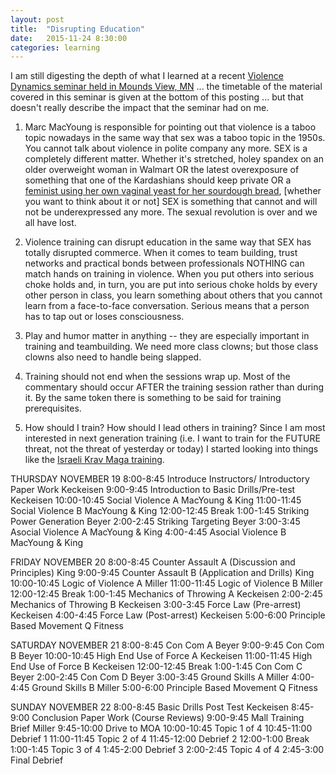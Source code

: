 ```yaml
---
layout: post
title:  "Disrupting Education"
date:   2015-11-24 8:30:00
categories: learning
---
```

I am still digesting the depth of what I learned at a recent [Violence Dynamics seminar held in Mounds View, MN](http://chirontraining.com/Site/VioDy_MN_November.html) ... the timetable of the material covered in this seminar is given at the bottom of this posting ... but that doesn't really describe the impact that the seminar had on me.

1) Marc MacYoung is responsible for pointing out that violence is a taboo topic nowadays in the same way that sex was a taboo topic in the 1950s.  You cannot talk about violence in polite company any more.  SEX is a completely different matter. Whether it's stretched, holey spandex on an older overweight woman in Walmart OR the latest overexposure of something that one of the Kardashians should keep private OR a [feminist using her own vaginal yeast for her sourdough bread](http://mashable.com/2015/11/23/blogger-bread-vagina-yeast/#L4U6QKDgpaq3), [whether you want to think about it or not] SEX is something that cannot and will not be underexpressed any more.  The sexual revolution is over and we all have lost.

2) Violence training can disrupt education in the same way that SEX has totally disrupted commerce.  When it comes to team building, trust networks and practical bonds between professionals NOTHING can match hands on training in violence.  When you put others into serious choke holds and, in turn, you are put into serious choke holds by every other person in class, you learn something about others that you cannot learn from a face-to-face conversation.  Serious means that a person has to tap out or loses consciousness.

3) Play and humor matter in anything -- they are especially important in training and teambuilding. We need more class clowns; but those class clowns also need to handle being slapped.

4) Training should not end when the sessions wrap up.  Most of the commentary should occur AFTER the training session rather than during it.  By the same token there is something to be said for training prerequisites.

5) How should I train?  How should I lead others in training?  Since I am most interested in next generation training (i.e. I want to train for the FUTURE threat, not the threat of yesterday or today) I started looking into things like the [Israeli Krav Maga training](http://kravmaga-ikmf.com/krav-maga/train-in-israel/warriors-quest/).



THURSDAY NOVEMBER 19
8:00-8:45	Introduce Instructors/ Introductory Paper Work	Keckeisen
9:00-9:45	Introduction to Basic Drills/Pre-test	Keckeisen
10:00-10:45	Social Violence A	MacYoung & King
11:00-11:45	Social Violence B	MacYoung & King
12:00-12:45	Break
1:00-1:45	Striking Power Generation	Beyer
2:00-2:45	Striking Targeting	Beyer
3:00-3:45	Asocial Violence A	MacYoung & King
4:00-4:45	Asocial Violence B	MacYoung & King

FRIDAY NOVEMBER 20
8:00-8:45	Counter Assault A (Discussion and Principles)	King
9:00-9:45	Counter Assault B (Application and Drills)	King
10:00-10:45	Logic of Violence A	Miller
11:00-11:45	Logic of Violence B	Miller
12:00-12:45	Break
1:00-1:45	Mechanics of Throwing A	Keckeisen
2:00-2:45	Mechanics of Throwing B	Keckeisen
3:00-3:45	Force Law (Pre-arrest)	Keckeisen
4:00-4:45	Force Law (Post-arrest)	Keckeisen
5:00-6:00	Principle Based Movement	Q Fitness

SATURDAY NOVEMBER 21
8:00-8:45	Con Com A	Beyer
9:00-9:45	Con Com B	Beyer
10:00-10:45	High End Use of Force A	Keckeisen
11:00-11:45	High End Use of Force B	Keckeisen
12:00-12:45	Break
1:00-1:45	Con Com C	Beyer
2:00-2:45	Con Com D	Beyer
3:00-3:45	Ground Skills A	Miller
4:00-4:45	Ground Skills B	Miller
5:00-6:00	Principle Based Movement	Q Fitness

SUNDAY NOVEMBER 22
8:00-8:45	Basic Drills Post Test	Keckeisen
8:45-9:00	Conclusion Paper Work (Course Reviews)
9:00-9:45	Mall Training Brief	Miller
9:45-10:00	Drive to MOA
10:00-10:45	Topic 1 of 4
10:45-11:00	Debrief 1
11:00-11:45	Topic 2 of 4
11:45-12:00	Debrief 2
12:00-1:00	Break
1:00-1:45	Topic 3 of 4
1:45-2:00	Debrief 3
2:00-2:45	Topic 4 of 4
2:45-3:00	Final Debrief
